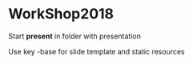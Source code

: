 # WorkShop2018

Start **present** in folder with presentation

Use key -base for slide template and static resources
